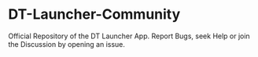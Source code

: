 # DT-Launcher-Community
Official Repository of the DT Launcher App. Report Bugs, seek Help or join the Discussion by opening an issue. 

